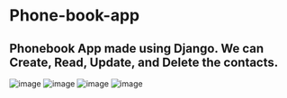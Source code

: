 # Phone-book-app
## Phonebook App made using Django. We can Create, Read, Update, and Delete the contacts. 

![image](https://user-images.githubusercontent.com/45175270/176268939-c32eef15-ee86-4e4f-a496-242a4ce49ddc.png)
![image](https://user-images.githubusercontent.com/45175270/176268990-37d62b4b-55eb-4575-a19d-b057afc7f8e3.png)
![image](https://user-images.githubusercontent.com/45175270/176269015-51431d19-9f61-457f-af6f-016ba1a12697.png)
![image](https://user-images.githubusercontent.com/45175270/176269049-a34f84be-1d80-4c58-beaa-78238b0ffcd1.png)

